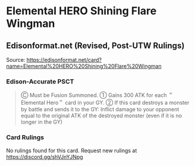 # Elemental HERO Shining Flare Wingman

## Edisonformat.net (Revised, Post-UTW Rulings)

Source: https://edisonformat.net/card?name=Elemental%20HERO%20Shining%20Flare%20Wingman

### Edison-Accurate PSCT

> Ⓒ Must be Fusion Summoned.
> ① Gains 300 ATK for each ＂Elemental Hero＂ card in your GY.
> ② If this card destroys a monster by battle and sends it to the GY: Inflict damage to your opponent equal to the original ATK of the destroyed monster (even if it is no longer in the GY)

### Card Rulings

No rulings found for this card. Request new rulings at https://discord.gg/shVJnYJNpg
            